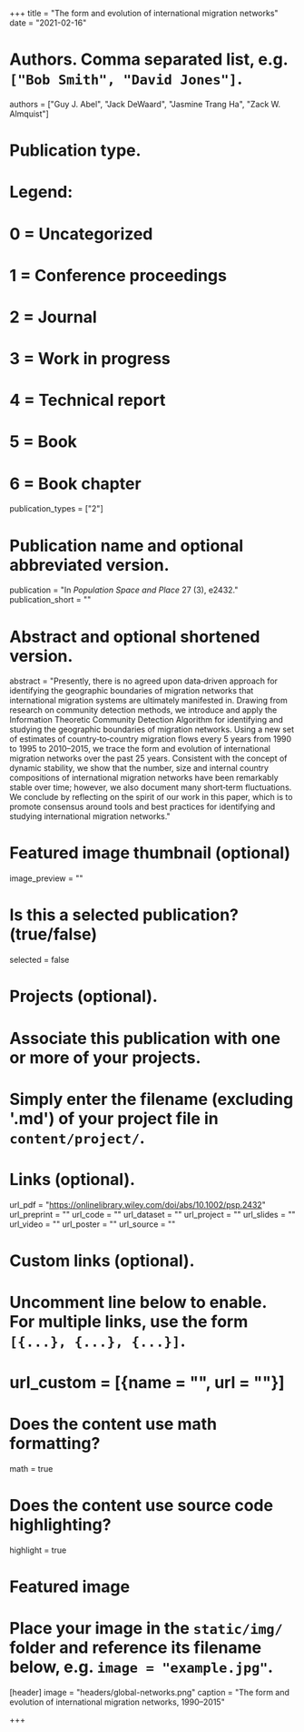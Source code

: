 +++
title = "The form and evolution of international migration networks"
date = "2021-02-16"

# Authors. Comma separated list, e.g. `["Bob Smith", "David Jones"]`.
authors = ["Guy J. Abel", "Jack DeWaard", "Jasmine Trang Ha", "Zack W. Almquist"]

# Publication type.
# Legend:
# 0 = Uncategorized
# 1 = Conference proceedings
# 2 = Journal
# 3 = Work in progress
# 4 = Technical report
# 5 = Book
# 6 = Book chapter
publication_types = ["2"]

# Publication name and optional abbreviated version.
publication = "In *Population Space and Place* 27 (3), e2432."
publication_short = ""

# Abstract and optional shortened version.
abstract = "Presently, there is no agreed upon data‐driven approach for identifying the geographic boundaries of migration networks that international migration systems are ultimately manifested in. Drawing from research on community detection methods, we introduce and apply the Information Theoretic Community Detection Algorithm for identifying and studying the geographic boundaries of migration networks. Using a new set of estimates of country‐to‐country migration flows every 5 years from 1990 to 1995 to 2010–2015, we trace the form and evolution of international migration networks over the past 25 years. Consistent with the concept of dynamic stability, we show that the number, size and internal country compositions of international migration networks have been remarkably stable over time; however, we also document many short‐term fluctuations. We conclude by reflecting on the spirit of our work in this paper, which is to promote consensus around tools and best practices for identifying and studying international migration networks."

# Featured image thumbnail (optional)
image_preview = ""

# Is this a selected publication? (true/false)
selected = false

# Projects (optional).
#   Associate this publication with one or more of your projects.
#   Simply enter the filename (excluding '.md') of your project file in `content/project/`.


# Links (optional).
url_pdf = "https://onlinelibrary.wiley.com/doi/abs/10.1002/psp.2432"
url_preprint = ""
url_code = ""
url_dataset = ""
url_project = ""
url_slides = ""
url_video = ""
url_poster = ""
url_source = ""

# Custom links (optional).
#   Uncomment line below to enable. For multiple links, use the form `[{...}, {...}, {...}]`.
# url_custom = [{name = "", url = ""}]

# Does the content use math formatting?
math = true

# Does the content use source code highlighting?
highlight = true

# Featured image
# Place your image in the `static/img/` folder and reference its filename below, e.g. `image = "example.jpg"`.
[header]
image = "headers/global-networks.png"
caption = "The form and evolution of international migration networks, 1990–2015"

+++